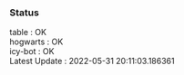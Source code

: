 ### Status


table : OK  
hogwarts : OK  
icy-bot : OK  
Latest Update : 2022-05-31 20:11:03.186361
